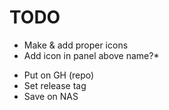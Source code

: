 # TODO

- Make & add proper icons
- Add icon in panel above name?\*
<!-- -->
- Put on GH (repo)
- Set release tag
- Save on NAS
